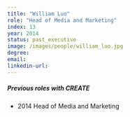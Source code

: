 ```yaml
---
title: "William Luo"
role: "Head of Media and Marketing"
index: 13
year: 2014
status: past_executive
image: /images/people/william_luo.jpg
degree:
email:
linkedin-url:
---
```

##### Previous roles with CREATE

- 2014 Head of Media and Marketing

